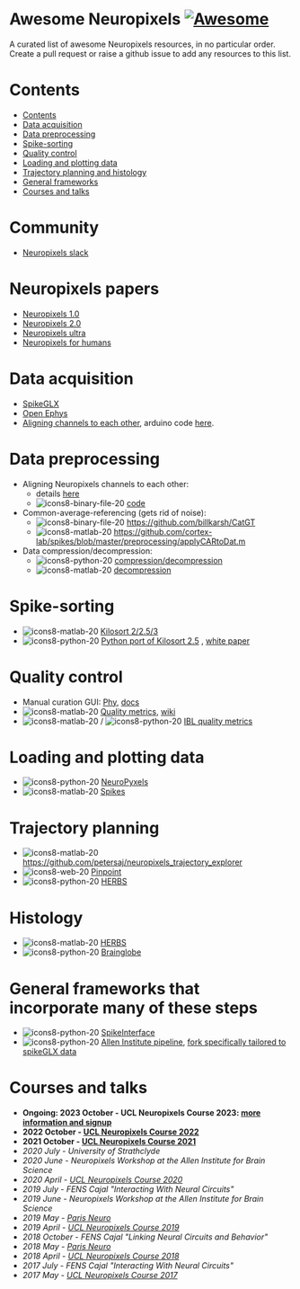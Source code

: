 # Awesome Neuropixels [![Awesome](https://cdn.rawgit.com/sindresorhus/awesome/d7305f38d29fed78fa85652e3a63e154dd8e8829/media/badge.svg)](https://github.com/sindresorhus/awesome)

A curated list of awesome Neuropixels resources, in no particular order. Create a pull request or raise a github issue to add any resources to this list. 

# Contents

<!-- START_TOC -->

* [Contents](#contents)
* [Data acquisition](#data_acquisition)
* [Data preprocessing](#data_preprocessing)
* [Spike-sorting](#spike_sorting)
* [Quality control](#quality_control)
* [Loading and plotting data](#loading_and_plotting_data)
* [Trajectory planning and histology](#trajectory_planning_and_histology)
* [General frameworks](#general_frameworks)
* [Courses and talks](#courses_and_talks)


<!-- END_TOC -->
# Community
- [Neuropixels slack](https://app.slack.com/client/T93QUDDCM)

# Neuropixels papers 
- [Neuropixels 1.0](https://www.nature.com/articles/nature24636/)
- [Neuropixels 2.0](https://www.science.org/doi/10.1126/science.abf4588)
- [Neuropixels ultra](https://www.biorxiv.org/content/10.1101/2023.08.23.554527v2)
- [Neuropixels for humans](https://www.nature.com/articles/s41596-023-00871-2)

# Data acquisition
- [SpikeGLX](https://github.com/billkarsh/SpikeGLX)
- [Open Ephys](https://github.com/open-ephys)
- [Aligning channels to each other](https://open-ephys.github.io/gui-docs/Tutorials/Data-Synchronization.html), arduino code [here](https://github.com/cortex-lab/neuropixels/wiki/Synchronization). 

# Data preprocessing
- Aligning Neuropixels channels to each other:
  - details [here](https://billkarsh.github.io/SpikeGLX/help/catgt_tshift/catgt_tshift/)
  - ![icons8-binary-file-20](https://github.com/Julie-Fabre/awesome-neuropixels/assets/29582008/0715213f-4c33-4ef7-adb4-374e7575c73a)
[code](https://github.com/billkarsh/CatGT)
- Common-average-referencing (gets rid of noise): 
  - ![icons8-binary-file-20](https://github.com/Julie-Fabre/awesome-neuropixels/assets/29582008/0715213f-4c33-4ef7-adb4-374e7575c73a) https://github.com/billkarsh/CatGT
  - ![icons8-matlab-20](https://github.com/Julie-Fabre/awesome-neuropixels/assets/29582008/1a18a394-f415-445e-9519-44787ce09096)
 https://github.com/cortex-lab/spikes/blob/master/preprocessing/applyCARtoDat.m
- Data compression/decompression:
  - ![icons8-python-20](https://github.com/Julie-Fabre/awesome-neuropixels/assets/29582008/b80293ba-3ab1-4b9c-89c5-16a329bcb932) [compression/decompression](https://github.com/int-brain-lab/mtscomp)
  - ![icons8-matlab-20](https://github.com/Julie-Fabre/awesome-neuropixels/assets/29582008/1a18a394-f415-445e-9519-44787ce09096) [decompression](https://github.com/Julie-Fabre/bombcell/blob/master/decompressData/bc_extractCbinData.m)

# Spike-sorting 
- ![icons8-matlab-20](https://github.com/Julie-Fabre/awesome-neuropixels/assets/29582008/1a18a394-f415-445e-9519-44787ce09096) [Kilosort 2/2.5/3](https://github.com/MouseLand/Kilosort)
- ![icons8-python-20](https://github.com/Julie-Fabre/awesome-neuropixels/assets/29582008/b80293ba-3ab1-4b9c-89c5-16a329bcb932) [Python port of Kilosort 2.5](https://github.com/int-brain-lab/pykilosort) , [white paper](https://figshare.com/articles/online_resource/Spike_sorting_pipeline_for_the_International_Brain_Laboratory/19705522/3)
  
# Quality control 
- Manual curation GUI: [Phy](https://github.com/cortex-lab/phy), [docs](https://phy.readthedocs.io/en/latest/)
- ![icons8-matlab-20](https://github.com/Julie-Fabre/awesome-neuropixels/assets/29582008/1a18a394-f415-445e-9519-44787ce09096) [Quality metrics](https://github.com/Julie-Fabre/bombcell), [wiki](https://github.com/Julie-Fabre/bombcell/wiki) 
- ![icons8-matlab-20](https://github.com/Julie-Fabre/awesome-neuropixels/assets/29582008/1a18a394-f415-445e-9519-44787ce09096) / ![icons8-python-20](https://github.com/Julie-Fabre/awesome-neuropixels/assets/29582008/b80293ba-3ab1-4b9c-89c5-16a329bcb932) [IBL quality metrics](https://github.com/SteinmetzLab/qualityMetrics)
  
# Loading and plotting data
- ![icons8-python-20](https://github.com/Julie-Fabre/awesome-neuropixels/assets/29582008/b80293ba-3ab1-4b9c-89c5-16a329bcb932) [NeuroPyxels](https://github.com/m-beau/NeuroPyxels)
- ![icons8-matlab-20](https://github.com/Julie-Fabre/awesome-neuropixels/assets/29582008/1a18a394-f415-445e-9519-44787ce09096) [Spikes](https://github.com/cortex-lab/spikes)

# Trajectory planning
- ![icons8-matlab-20](https://github.com/Julie-Fabre/awesome-neuropixels/assets/29582008/1a18a394-f415-445e-9519-44787ce09096) https://github.com/petersaj/neuropixels_trajectory_explorer
- ![icons8-web-20](https://github.com/Julie-Fabre/awesome-neuropixels/assets/29582008/b0cee380-c778-4889-b6c4-3ebb5bc908cd) [Pinpoint](https://github.com/VirtualBrainLab/Pinpoint)
- ![icons8-python-20](https://github.com/Julie-Fabre/awesome-neuropixels/assets/29582008/b80293ba-3ab1-4b9c-89c5-16a329bcb932) [HERBS](https://github.com/Whitlock-Group/HERBS)

# Histology
- ![icons8-matlab-20](https://github.com/Julie-Fabre/awesome-neuropixels/assets/29582008/1a18a394-f415-445e-9519-44787ce09096) [HERBS](https://github.com/Whitlock-Group/HERBS)
- ![icons8-python-20](https://github.com/Julie-Fabre/awesome-neuropixels/assets/29582008/b80293ba-3ab1-4b9c-89c5-16a329bcb932) [Brainglobe](https://brainglobe.info/index.html)
  
# General frameworks that incorporate many of these steps
- ![icons8-python-20](https://github.com/Julie-Fabre/awesome-neuropixels/assets/29582008/b80293ba-3ab1-4b9c-89c5-16a329bcb932) [SpikeInterface](https://github.com/SpikeInterface)
- ![icons8-python-20](https://github.com/Julie-Fabre/awesome-neuropixels/assets/29582008/b80293ba-3ab1-4b9c-89c5-16a329bcb932) [Allen Institute pipeline](https://github.com/AllenInstitute/ecephys_spike_sorting), [fork specifically tailored to spikeGLX data](https://github.com/jenniferColonell/ecephys_spike_sorting)

# Courses and talks 
- **Ongoing: 2023 October - UCL Neuropixels Course 2023: [more information and signup](https://www.ucl.ac.uk/neuropixels/training/2023-neuropixels-course)**
- **2022 October - [UCL Neuropixels Course 2022](https://www.ucl.ac.uk/neuropixels/training/2022-intro-neuropixels-course)**
- **2021 October - [UCL Neuropixels Course 2021](https://www.ucl.ac.uk/neuropixels/training/2021-neuropixels-course)**
- _2020 July - University of Strathclyde_
- _2020 June - Neuropixels Workshop at the Allen Institute for Brain Science_
- _2020 April - [UCL Neuropixels Course 2020](https://www.ucl.ac.uk/neuropixels/training/2020-neuropixels-course)_
- _2019 July - FENS Cajal "Interacting With Neural Circuits"_
- _2019 June - Neuropixels Workshop at the Allen Institute for Brain Science_
- _2019 May - [Paris Neuro](http://parisneuro.ovh/)_
- _2019 April - [UCL Neuropixels Course 2019](http://www.ucl.ac.uk/neuropixels/courses/2019-course)_
- _2018 October - FENS Cajal "Linking Neural Circuits and Behavior"_
- _2018 May - [Paris Neuro](http://parisneuro.ovh/)_
- _2018 April - [UCL Neuropixels Course 2018](http://www.ucl.ac.uk/neuropixels/courses/2018-course)_
- _2017 July - FENS Cajal "Interacting With Neural Circuits"_
- _2017 May - [UCL Neuropixels Course 2017](http://www.ucl.ac.uk/neuropixels/courses/2017-course)_
